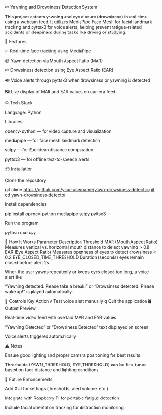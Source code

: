 💤 Yawning and Drowsiness Detection System

This project detects yawning and eye closure (drowsiness) in real-time using a webcam feed. It utilizes MediaPipe Face Mesh for facial landmark tracking and pyttsx3 for voice alerts, helping prevent fatigue-related accidents or sleepiness during tasks like driving or studying.

🧠 Features

✅ Real-time face tracking using MediaPipe

😪 Yawn detection via Mouth Aspect Ratio (MAR)

💤 Drowsiness detection using Eye Aspect Ratio (EAR)

🔊 Voice alerts through pyttsx3 when drowsiness or yawning is detected

🖼️ Live display of MAR and EAR values on camera feed

⚙️ Tech Stack

Language: Python

Libraries:

opencv-python — for video capture and visualization

mediapipe — for face mesh landmark detection

scipy — for Euclidean distance computation

pyttsx3 — for offline text-to-speech alerts

📦 Installation

Clone the repository

git clone https://github.com/your-username/yawn-drowsiness-detector.git
cd yawn-drowsiness-detector


Install dependencies

pip install opencv-python mediapipe scipy pyttsx3


Run the program

python main.py

🎯 How It Works
Parameter	Description	Threshold
MAR (Mouth Aspect Ratio)	Measures vertical vs. horizontal mouth distance to detect yawning	> 0.8
EAR (Eye Aspect Ratio)	Measures openness of eyes to detect drowsiness	< 0.2
EYE_CLOSED_TIME_THRESHOLD	Duration (seconds) eyes remain closed before alert	2s

When the user yawns repeatedly or keeps eyes closed too long, a voice alert like

“Yawning detected. Please take a break!”
or
“Drowsiness detected. Please wake up!”
is played automatically.

🧩 Controls
Key	Action
v	Test voice alert manually
q	Quit the application
🖥️ Output Preview

Real-time video feed with overlaid MAR and EAR values

“Yawning Detected” or “Drowsiness Detected” text displayed on screen

Voice alerts triggered automatically

⚠️ Notes

Ensure good lighting and proper camera positioning for best results.

Thresholds (YAWN_THRESHOLD, EYE_THRESHOLD) can be fine-tuned based on face distance and lighting conditions.

🚀 Future Enhancements

Add GUI for settings (thresholds, alert volume, etc.)

Integrate with Raspberry Pi for portable fatigue detection

Include facial orientation tracking for distraction monitoring
